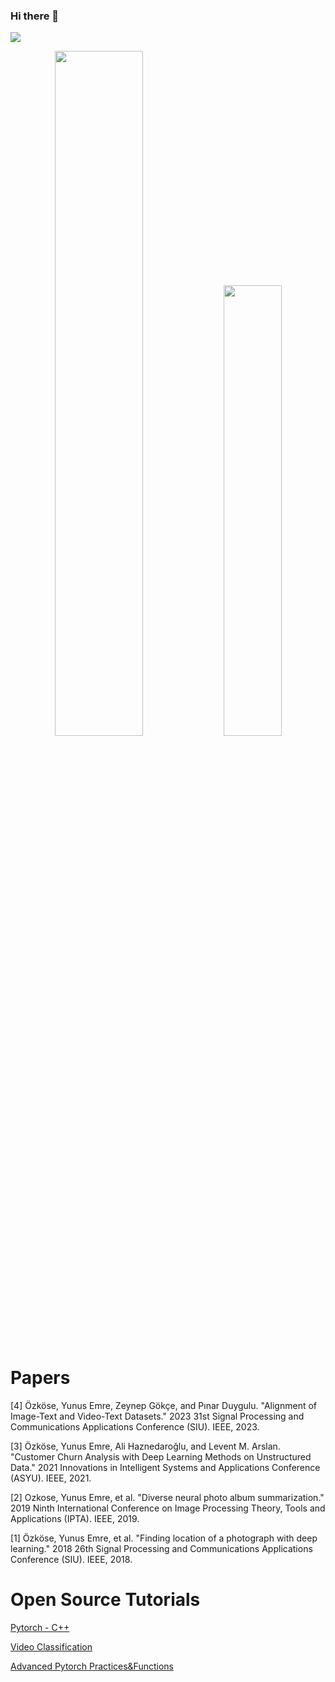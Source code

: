 <!--
<img height="180em" src="https://github-readme-stats.vercel.app/api?username=EmreOzkose&show_icons=true&hide_border=true&&count_private=true&include_all_commits=true" /> [![Top Langs](https://github-readme-stats.vercel.app/api/top-langs/?username=EmreOzkose&layout=compact&hide_border=true)](https://github.com/emreozkose/github-readme-stats)
-->

### Hi there 👋

![](https://komarev.com/ghpvc/?username=EmreOzkose&color=green)

<p align="center">

<img width="53%"  src="https://github-readme-stats.vercel.app/api?username=EmreOzkose&count_private=true&show_icons=true&include_all_commits=false&hide_border=true&hide_title=true" />

<img width="43%"  src="https://github-readme-streak-stats.herokuapp.com/?user=EmreOzkose&hide_border=true" />


# Papers
[4] Özköse, Yunus Emre, Zeynep Gökçe, and Pınar Duygulu. "Alignment of Image-Text and Video-Text Datasets." 2023 31st Signal Processing and Communications Applications Conference (SIU). IEEE, 2023.

[3] Özköse, Yunus Emre, Ali Haznedaroğlu, and Levent M. Arslan. "Customer Churn Analysis with Deep Learning Methods on Unstructured Data." 2021 Innovations in Intelligent Systems and Applications Conference (ASYU). IEEE, 2021.  
  
[2] Ozkose, Yunus Emre, et al. "Diverse neural photo album summarization." 2019 Ninth International Conference on Image Processing Theory, Tools and Applications (IPTA). IEEE, 2019.  
  
[1] Özköse, Yunus Emre, et al. "Finding location of a photograph with deep learning." 2018 26th Signal Processing and Communications Applications Conference (SIU). IEEE, 2018.  

# Open Source Tutorials
[Pytorch - C++](https://github.com/EmreOzkose/pytorch_cpp)  
  
[Video Classification](https://github.com/EmreOzkose/video_classification_coin_dataset)  
  
[Advanced Pytorch Practices&Functions](https://medium.com/@yozkose3/advanced-pytorch-practices-functions-1-302296300b9e)
